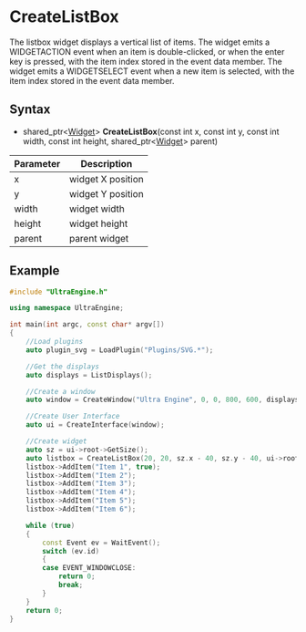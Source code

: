 # CreateListBox #

The listbox widget displays a vertical list of items. The widget emits a WIDGETACTION event when an item is double-clicked, or when the enter key is pressed, with the item index stored in the event data member. The widget emits a WIDGETSELECT event when a new item is selected, with the item index stored in the event data member.

## Syntax ##
- shared_ptr<[Widget](Widget.md)\> **CreateListBox**(const int x, const int y, const int width, const int height, shared_ptr<[Widget](Widget.md)\> parent)

| Parameter | Description |
| --- | --- |
| x | widget X position |
| y | widget Y position |
| width | widget width |
| height | widget height |
| parent | parent widget |

## Example ##
```c++
#include "UltraEngine.h"

using namespace UltraEngine;

int main(int argc, const char* argv[])
{
    //Load plugins
    auto plugin_svg = LoadPlugin("Plugins/SVG.*");

    //Get the displays
    auto displays = ListDisplays();

    //Create a window
    auto window = CreateWindow("Ultra Engine", 0, 0, 800, 600, displays[0]);

    //Create User Interface
    auto ui = CreateInterface(window);

    //Create widget
    auto sz = ui->root->GetSize();
    auto listbox = CreateListBox(20, 20, sz.x - 40, sz.y - 40, ui->root);
    listbox->AddItem("Item 1", true);
    listbox->AddItem("Item 2");
    listbox->AddItem("Item 3");
    listbox->AddItem("Item 4");
    listbox->AddItem("Item 5");
    listbox->AddItem("Item 6");

    while (true)
    {
        const Event ev = WaitEvent();
        switch (ev.id)
        {
        case EVENT_WINDOWCLOSE:
            return 0;
            break;
        }
    }
    return 0;
}
```
